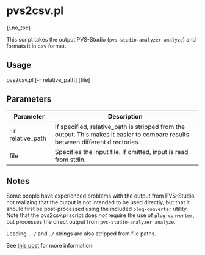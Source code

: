 # pvs2csv.pl
{:.no_toc}

This script takes the output PVS-Studio (`pvs-studio-analyzer analyze`) and formats it in csv format.

## Usage
pvs2csv.pl [-r relative_path] [file]

## Parameters

|Parameter | Description
|--- | ---
|-r relative_path | If specified, relative_path is stripped from the output.  This makes it easier to compare results between different directories.
|file | Specifies the input file.  If omitted, input is read from stdin.

## Notes
Some people have experienced problems with the output from PVS-Studio, not realizing that the output is not intended to be used directly, but that it should first be post-processed using the included `plog-converter` utility.  Note that the pvs2csv.pl script does *not* require the use of `plog-converter`, but processes the direct output from `pvs-studio-analyzer analyze`.

Leading `../` and `./` strings are also stripped from file paths.

See [this post](/blog/2016/11/12/even-mo-static) for more information.
